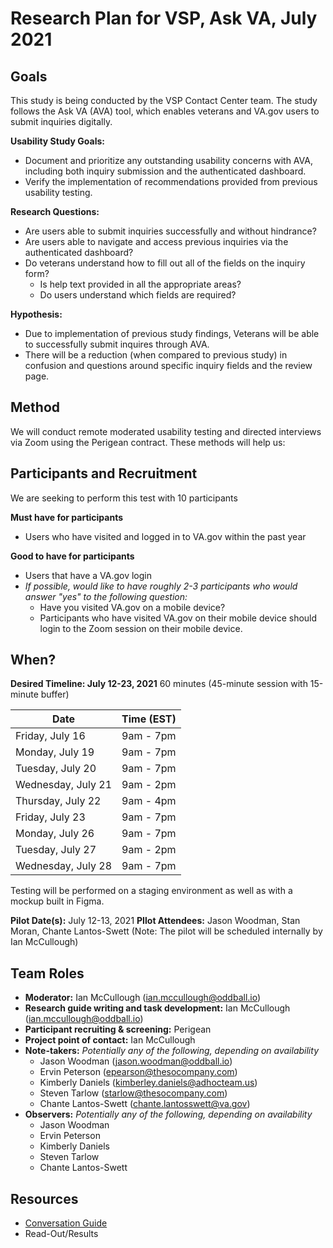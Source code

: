 # Research Plan for VSP, Ask VA, July 2021

## Goals

This study is being conducted by the VSP Contact Center team. The study follows the Ask VA (AVA) tool, which enables veterans and VA.gov users to submit inquiries digitally.

**Usability Study Goals:**

- Document and prioritize any outstanding usability concerns with AVA, including both inquiry submission and the authenticated dashboard.
- Verify the implementation of recommendations provided from previous usability testing.

**Research Questions:**

- Are users able to submit inquiries successfully and without hindrance?
- Are users able to navigate and access previous inquiries via the authenticated dashboard?
- Do veterans understand how to fill out all of the fields on the inquiry form?
  - Is help text provided in all the appropriate areas?
  - Do users understand which fields are required? 

**Hypothesis:**

- Due to implementation of previous study findings, Veterans will be able to successfully submit inquires through AVA.
- There will be a reduction (when compared to previous study) in confusion and questions around specific inquiry fields and the review page.

## Method

We will conduct remote moderated usability testing and directed interviews via Zoom using the Perigean contract. These methods will help us:

## Participants and Recruitment

We are seeking to perform this test with 10 participants

**Must have for participants**

- Users who have visited and logged in to VA.gov within the past year

**Good to have for participants**

- Users that have a VA.gov login
- *If possible, would like to have roughly 2-3 participants who would answer "yes" to the following question:*
  - Have you visited VA.gov on a mobile device?
  - Participants who have visited VA.gov on their mobile device should login to the Zoom session on their mobile device.

## When?

**Desired Timeline: July 12-23, 2021**
60 minutes (45-minute session with 15-minute buffer)

| Date               | Time (EST)            |
| ------------------ | --------------------- |
| Friday, July 16    | 9am - 7pm             |
| Monday, July 19    | 9am - 7pm             |
| Tuesday, July 20   | 9am - 7pm             |
| Wednesday, July 21 | 9am - 2pm             |
| Thursday, July 22  | 9am - 4pm             |
| Friday, July 23    | 9am - 7pm             |
| Monday, July 26    | 9am - 7pm             |
| Tuesday, July 27   | 9am - 2pm             |
| Wednesday, July 28 | 9am - 7pm             |

Testing will be performed on a staging environment as well as with a mockup built in Figma.

**Pilot Date(s):** July 12-13, 2021
**PIlot Attendees:** Jason Woodman, Stan Moran, Chante Lantos-Swett (Note: The pilot will be scheduled internally by Ian McCullough)

## Team Roles

- **Moderator:** Ian McCullough ([ian.mccullough@oddball.io](mailto:ian.mccullough@oddball.io))
- **Research guide writing and task development:** Ian McCullough ([ian.mccullough@oddball.io](mailto:ian.mccullough@oddball.io))
- **Participant recruiting & screening:** Perigean
- **Project point of contact:** Ian McCullough
- **Note-takers:** *Potentially any of the following, depending on availability*
  - Jason Woodman ([jason.woodman@oddball.io](mailto:jason.woodman@oddball.io))
  - Ervin Peterson ([epearson@thesocompany.com](mailto:epearson@thesocompany.com))
  - Kimberly Daniels ([kimberley.daniels@adhocteam.us](mailto:kimberley.daniels@adhocteam.us))
  - Steven Tarlow ([starlow@thesocompany.com](mailto:starlow@thesocompany.com))
  - Chante Lantos-Swett ([chante.lantosswett@va.gov](mailto:chante.lantosswett@va.gov))
- **Observers:** *Potentially any of the following, depending on availability*
  - Jason Woodman
  - Ervin Peterson
  - Kimberly Daniels
  - Steven Tarlow
  - Chante Lantos-Swett

## Resources

- [Conversation Guide](https://github.com/department-of-veterans-affairs/va.gov-team/blob/master/products/iris/research/ava/2021-07/conversation-guide.md)
- Read-Out/Results


